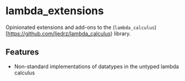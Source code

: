 # lambda_extensions

Opinionated extensions and add-ons to the
(`lambda_calculus`)[https://github.com/ljedrz/lambda_calculus) library.

## Features
* Non-standard implementations of datatypes in the untyped lambda calculus
